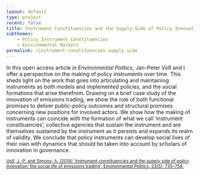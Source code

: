 ```yaml
---
layout: default
type: project
recent: false
title: Instrument Constituencies and the Supply-Side of Policy Innovation
subthemes: 
    - Policy Instrument Constituencies
    - Environmental Markets
permalink: /instrument-constituencies-supply-side
---
```


In this open access article in *Environmental Politics*, Jan-Peter Voß and I offer a perspective on the making of policy instruments over time. This sheds light on the work that goes into articulating and maintaining instruments as both models and implemented policies, and the social formations that arise therefrom. Drawing on a brief case study of the innovation of emissions trading, we show the role of both functional promises to deliver public-policy outcomes and structural promises concerning new positions for involved actors. We show how the making of instruments can coincide with the formation of what we call ‘instrument constituencies’, collective agencies that sustain the instrument and are themselves sustained by the instrument as it persists and expands its realm of validity. We conclude that policy instruments can develop social lives of their own with dynamics that should be taken into account by scholars of innovation in governance.

<small>
    <a href="https://doi.org/10.1080/09644016.2014.923625">
        Voß, J.-P. and Simons, A. (2014) 'Instrument constituencies and the supply side of policy innovation: the social life of emissions trading', Environmental Politics, 23(5): 735–754.
    </a>
</small>